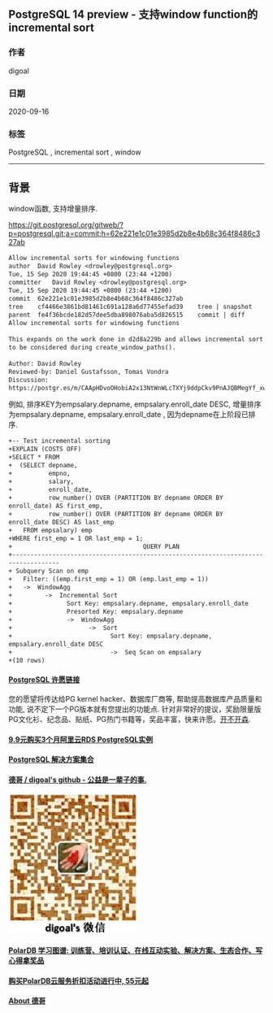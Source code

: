 ## PostgreSQL 14 preview - 支持window function的incremental sort        
        
### 作者        
digoal        
        
### 日期        
2020-09-16        
        
### 标签        
PostgreSQL , incremental sort , window        
        
----        
        
## 背景      
window函数, 支持增量排序.    
    
https://git.postgresql.org/gitweb/?p=postgresql.git;a=commit;h=62e221e1c01e3985d2b8e4b68c364f8486c327ab    
    
```    
Allow incremental sorts for windowing functions    
author	David Rowley <drowley@postgresql.org>	    
Tue, 15 Sep 2020 19:44:45 +0800 (23:44 +1200)    
committer	David Rowley <drowley@postgresql.org>	    
Tue, 15 Sep 2020 19:44:45 +0800 (23:44 +1200)    
commit	62e221e1c01e3985d2b8e4b68c364f8486c327ab    
tree	cf4466e3861bd81461c691a128a6d77455efad39	tree | snapshot    
parent	fe4f36bcde182d57dee5dba898076aba5d826515	commit | diff    
Allow incremental sorts for windowing functions    
    
This expands on the work done in d2d8a229b and allows incremental sort    
to be considered during create_window_paths().    
    
Author: David Rowley    
Reviewed-by: Daniel Gustafsson, Tomas Vondra    
Discussion: https://postgr.es/m/CAApHDvoOHobiA2x13NtWnWLcTXYj9ddpCkv9PnAJQBMegYf_xw%40mail.gmail.com    
```    
    
例如, 排序KEY为empsalary.depname, empsalary.enroll_date DESC, 增量排序为empsalary.depname, empsalary.enroll_date , 因为depname在上阶段已排序.     
    
```    
+-- Test incremental sorting    
+EXPLAIN (COSTS OFF)    
+SELECT * FROM    
+  (SELECT depname,    
+          empno,    
+          salary,    
+          enroll_date,    
+          row_number() OVER (PARTITION BY depname ORDER BY enroll_date) AS first_emp,    
+          row_number() OVER (PARTITION BY depname ORDER BY enroll_date DESC) AS last_emp    
+   FROM empsalary) emp    
+WHERE first_emp = 1 OR last_emp = 1;    
+                                    QUERY PLAN                                         
+-----------------------------------------------------------------------------------    
+ Subquery Scan on emp    
+   Filter: ((emp.first_emp = 1) OR (emp.last_emp = 1))    
+   ->  WindowAgg    
+         ->  Incremental Sort    
+               Sort Key: empsalary.depname, empsalary.enroll_date    
+               Presorted Key: empsalary.depname    
+               ->  WindowAgg    
+                     ->  Sort    
+                           Sort Key: empsalary.depname, empsalary.enroll_date DESC    
+                           ->  Seq Scan on empsalary    
+(10 rows)    
```    
    
  
#### [PostgreSQL 许愿链接](https://github.com/digoal/blog/issues/76 "269ac3d1c492e938c0191101c7238216")
您的愿望将传达给PG kernel hacker、数据库厂商等, 帮助提高数据库产品质量和功能, 说不定下一个PG版本就有您提出的功能点. 针对非常好的提议，奖励限量版PG文化衫、纪念品、贴纸、PG热门书籍等，奖品丰富，快来许愿。[开不开森](https://github.com/digoal/blog/issues/76 "269ac3d1c492e938c0191101c7238216").  
  
  
#### [9.9元购买3个月阿里云RDS PostgreSQL实例](https://www.aliyun.com/database/postgresqlactivity "57258f76c37864c6e6d23383d05714ea")
  
  
#### [PostgreSQL 解决方案集合](https://yq.aliyun.com/topic/118 "40cff096e9ed7122c512b35d8561d9c8")
  
  
#### [德哥 / digoal's github - 公益是一辈子的事.](https://github.com/digoal/blog/blob/master/README.md "22709685feb7cab07d30f30387f0a9ae")
  
  
![digoal's wechat](../pic/digoal_weixin.jpg "f7ad92eeba24523fd47a6e1a0e691b59")
  
  
#### [PolarDB 学习图谱: 训练营、培训认证、在线互动实验、解决方案、生态合作、写心得拿奖品](https://www.aliyun.com/database/openpolardb/activity "8642f60e04ed0c814bf9cb9677976bd4")
  
  
#### [购买PolarDB云服务折扣活动进行中, 55元起](https://www.aliyun.com/activity/new/polardb-yunparter?userCode=bsb3t4al "e0495c413bedacabb75ff1e880be465a")
  
  
#### [About 德哥](https://github.com/digoal/blog/blob/master/me/readme.md "a37735981e7704886ffd590565582dd0")
  
